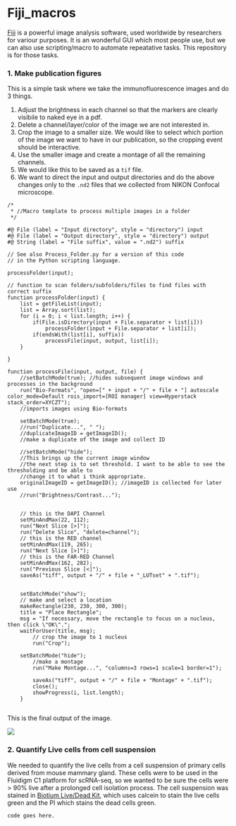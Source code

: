 # Fiji_macros

[Fiji] is a powerful image analysis software, used worldwide by researchers for variour purposes. It is an wonderful GUI which most people use, but we can also use scripting/macro to automate repeatative tasks. This repository is for those tasks. 

### 1.  Make publication figures
This is a simple task where we take the immunofluorescence images and do 3 things.
1. Adjust the brightness in each channel so that the markers are clearly visibile to naked eye in a pdf.
2. Delete a channel/layer/color of the image we are not interested in.
3. Crop the image to a smaller size. We would like to select which portion of the image we want to have in our publication, so the cropping event should be interactive.
4. Use the smaller image and create a montage of all the remaining channels.
5. We would like this to be saved as a `tif` file. 
6. We want to direct the input and output directories and do the above changes only to the `.nd2` files that we collected from NIKON Confocal microscope.
```{jpython}
/*
 * //Macro template to process multiple images in a folder
 */

#@ File (label = "Input directory", style = "directory") input
#@ File (label = "Output directory", style = "directory") output
#@ String (label = "File suffix", value = ".nd2") suffix

// See also Process_Folder.py for a version of this code
// in the Python scripting language.

processFolder(input);

// function to scan folders/subfolders/files to find files with correct suffix
function processFolder(input) {
	list = getFileList(input);
	list = Array.sort(list);
	for (i = 0; i < list.length; i++) {
		if(File.isDirectory(input + File.separator + list[i]))
			processFolder(input + File.separator + list[i]);
		if(endsWith(list[i], suffix))
			processFile(input, output, list[i]);
	}
	
}

function processFile(input, output, file) {
	//setBatchMode(true); //hides subsequent image windows and processes in the background
	run("Bio-Formats", "open=[" + input + "/" + file + "] autoscale color_mode=Default rois_import=[ROI manager] view=Hyperstack stack_order=XYCZT");
	//imports images using Bio-formats
	
	setBatchMode(true);
	//run("Duplicate...", " ");
	//duplicateImageID = getImageID();
	//make a duplicate of the image and collect ID

	//setBatchMode("hide");
	//This brings up the current image window 
	//the next step is to set threshold. I want to be able to see the thresholding and be able to 
	//change it to what i think appropriate.
	originalImageID = getImageID(); //imageID is collected for later use
	//run("Brightness/Contrast...");
	
	
	// this is the DAPI Channel
	setMinAndMax(22, 112);
	run("Next Slice [>]");
	run("Delete Slice", "delete=channel");
	// this is the RED channel
	setMinAndMax(119, 265);
	run("Next Slice [>]");
	// this is the FAR-RED Channel
	setMinAndMax(162, 282);
	run("Previous Slice [<]");
	saveAs("tiff", output + "/" + file + "_LUTset" + ".tif");
	
	
	setBatchMode("show");
	// make and select a location
	makeRectangle(230, 230, 300, 300);
	title = "Place Rectangle";
	msg = "If necessary, move the rectangle to focus on a nucleus, then click \"OK\".";
  	waitForUser(title, msg);
  		// crop the image to 1 nucleus
  		run("Crop");
  		
  	setBatchMode("hide");
  		//make a montage
  		run("Make Montage...", "columns=3 rows=1 scale=1 border=1");
  
		saveAs("tiff", output + "/" + file + "Montage" + ".tif");
		close();
		showProgress(i, list.length);
	}
	

```
This is the final output of the image.

<image src = "pdm_4014_slide4_ch4_001.nd2Montage.jpg">

### 2. Quantify Live cells from cell suspension
We needed to quantify the live cells from a cell suspension of primary cells derived from mouse mammary gland. These cells were to be used in the Fluidigm C1 platform for scRNA-seq, so we wanted to be sure the cells were > 90% live after a prolonged cell isolation process. The cell suspension was stained in [Biotium Live/Dead Kit], which uses calcein to stain the live cells green and the PI which stains the dead cells green. 

```{jpython}
code goes here.
```



[Fiji]: https://imagej.net/software/fiji/
[Biotium Live/Dead Kit]: https://biotium.com/product/live-or-dye-fixable-viability-staining-kit/
